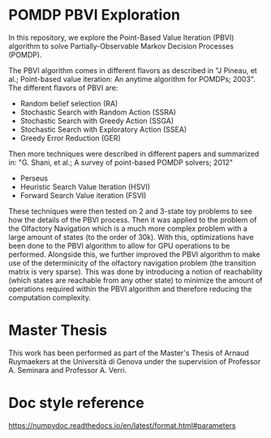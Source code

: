 # POMDP PBVI Exploration

In this repository, we explore the Point-Based Value Iteration (PBVI) algorithm to solve Partially-Observable Markov Decision Processes (POMDP).

The PBVI algorithm comes in different flavors as described in "J Pineau, et al.; Point-based value iteration: An anytime algorithm for POMDPs; 2003". The different flavors of PBVI are:

- Random belief selection (RA)
- Stochastic Search with Random Action (SSRA)
- Stochastic Search with Greedy Action (SSGA)
- Stochastic Search with Exploratory Action (SSEA)
- Greedy Error Reduction (GER)

Then more techniques were described in different papers and summarized in: "G. Shani, et al.; A survey of point-based POMDP solvers; 2012"

- Perseus
- Heuristic Search Value Iteration (HSVI)
- Forward Search Value iteration (FSVI)

These techniques were then tested on 2 and 3-state toy problems to see how the details of the PBVI process. Then it was applied to the problem of the Olfactory Navigation which is a much more complex problem with a large amount of states (to the order of 30k). With this, optimizations have been done to the PBVI algorithm to allow for GPU operations to be performed. Alongside this, we further improved the PBVI algorithm to make use of the determinicity of the olfactory navigation problem (the transition matrix is very sparse). This was done by introducing a notion of reachability (which states are reachable from any other state) to minimize the amount of operations required within the PBVI algorithm and therefore reducing the computation complexity.

# Master Thesis

This work has been performed as part of the Master's Thesis of Arnaud Ruymaekers at the Università di Genova under the supervision of Professor A. Seminara and Professor A. Verri.

# Doc style reference
https://numpydoc.readthedocs.io/en/latest/format.html#parameters
